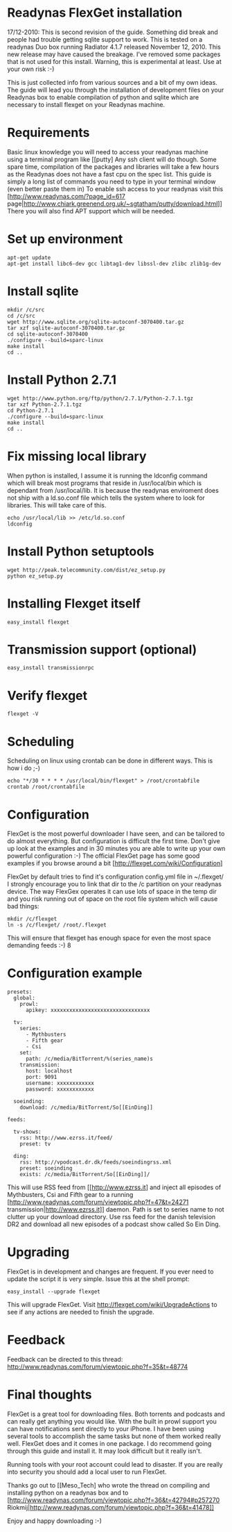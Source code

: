 # Readynas FlexGet installation

17/12-2010:
This is second revision of the guide. Something did break and people had trouble getting sqlite support to work. This is tested on a readynas Duo box running Radiator 4.1.7 released November 12, 2010. This new release may have caused the breakage. I've removed some packages that is not used for this install. Warning, this is experimental at least. Use at your own risk :-)

This is just collected info from various sources and a bit of my own ideas. The guide will lead you through the installation of development files on your Readynas box to enable compilation of python and sqlite which are necessary to install flexget on your Readynas machine.

# Requirements

Basic linux knowledge you will need to access your readynas machine using a terminal program like [[putty] Any ssh client will do though. Some spare time, compilation of the packages and libraries will take a few hours as the Readynas does not have a fast cpu on the spec list. This guide is simply a long list of commands you need to type in your terminal window (even better paste them in) To enable ssh access to your readynas visit this [http://www.readynas.com/?page_id=617 page|http://www.chiark.greenend.org.uk/~sgtatham/putty/download.html]] There you will also find APT support which will be needed.

# Set up environment


    apt-get update
    apt-get install libc6-dev gcc libtag1-dev libssl-dev zlibc zlib1g-dev
    


# Install sqlite


    mkdir /c/src
    cd /c/src
    wget http://www.sqlite.org/sqlite-autoconf-3070400.tar.gz
    tar xzf sqlite-autoconf-3070400.tar.gz 
    cd sqlite-autoconf-3070400
    ./configure --build=sparc-linux
    make install
    cd ..


# Install Python 2.7.1


    wget http://www.python.org/ftp/python/2.7.1/Python-2.7.1.tgz
    tar xzf Python-2.7.1.tgz
    cd Python-2.7.1
    ./configure --build=sparc-linux
    make install
    cd ..


# Fix missing local library

When python is installed, I assume it is running the ldconfig command which will break most programs that reside in /usr/local/bin which is dependant from /usr/local/lib. It is because the readynas enviroment does not ship with a ld.so.conf file which tells the system where to look for libraries. This will take care of this.


    echo /usr/local/lib >> /etc/ld.so.conf
    ldconfig


# Install Python setuptools


    wget http://peak.telecommunity.com/dist/ez_setup.py
    python ez_setup.py


# Installing Flexget itself


    easy_install flexget



# Transmission support (optional)


    easy_install transmissionrpc


# Verify flexget


    flexget -V


# Scheduling

Scheduling on linux using crontab can be done in different ways. This is how i do ;-)


    echo "*/30 * * * * /usr/local/bin/flexget" > /root/crontabfile
    crontab /root/crontabfile


# Configuration

FlexGet is the most powerful downloader I have seen, and can be tailored to do almost everything. But configuration is difficult the first time. Don't give up look at the examples and in 30 minutes you are able to write up your own powerful configuration :-) The official FlexGet page has some good examples if you browse around a bit 
[http://flexget.com/wiki/Configuration]

FlexGet by default tries to find it's configuration config.yml file in ~/.flexget/
I strongly encourage you to link that dir to the /c partition on your readynas device. The way FlexGex operates it can use lots of space in the temp dir and you risk running out of space on the root file system which will cause bad things:


    mkdir /c/flexget
    ln -s /c/flexget/ /root/.flexget


This will ensure that flexget has enough space for even the most space demanding feeds :-)
8
# Configuration example


    presets:
      global:
        prowl:
          apikey: xxxxxxxxxxxxxxxxxxxxxxxxxxxxxxxx
    
      tv:
        series:
          - Mythbusters
          - Fifth gear
          - Csi
        set:
          path: /c/media/BitTorrent/%(series_name)s
        transmission:
          host: localhost
          port: 9091
          username: xxxxxxxxxxxx
          password: xxxxxxxxxxxx
    
      soeinding:
        download: /c/media/BitTorrent/So[[EinDing]]
    
    feeds:
    
      tv-shows:
        rss: http://www.ezrss.it/feed/
        preset: tv
    
      ding:
        rss: http://vpodcast.dr.dk/feeds/soeindingrss.xml
        preset: soeinding
        exists: /c/media/BitTorrent/So[[EinDing]]/


This will use RSS feed from [[http://www.ezrss.it] and inject all episodes of Mythbusters, Csi and Fifth gear to a running [http://www.readynas.com/forum/viewtopic.php?f=47&t=24271 transmission|http://www.ezrss.it]] daemon. Path is set to series name to not clutter up your download directory. Use rss feed for the danish television DR2 and download all new episodes of a podcast show called So Ein Ding.

# Upgrading

FlexGet is in development and changes are frequent. If you ever need to update the script it is very simple. Issue this at the shell prompt:


    easy_install --upgrade flexget


This will upgrade FlexGet. Visit http://flexget.com/wiki/UpgradeActions to see if any actions are needed to finish the upgrade.

# Feedback
Feedback can be directed to this thread: http://www.readynas.com/forum/viewtopic.php?f=35&t=48774

# Final thoughts

FlexGet is a great tool for downloading files. Both torrents and podcasts and can really get anything you would like. With the built in prowl support you can have notifications sent directly to your iPhone. I have been using several tools to accomplish the same tasks but none of them worked really well. FlexGet does and it comes in one package. I do recommend going through this guide and install it. It may look difficult but it really isn't. 

Running tools with your root account could lead to disaster. If you are really into security you should add a local user to run FlexGet.

Thanks go out to [[Meso_Tech] who wrote the thread on compiling and installing python on a readynas box and to [http://www.readynas.com/forum/viewtopic.php?f=36&t=42794#p257270 Riokmij|http://www.readynas.com/forum/viewtopic.php?f=36&t=41478]]

Enjoy and happy downloading :-)
